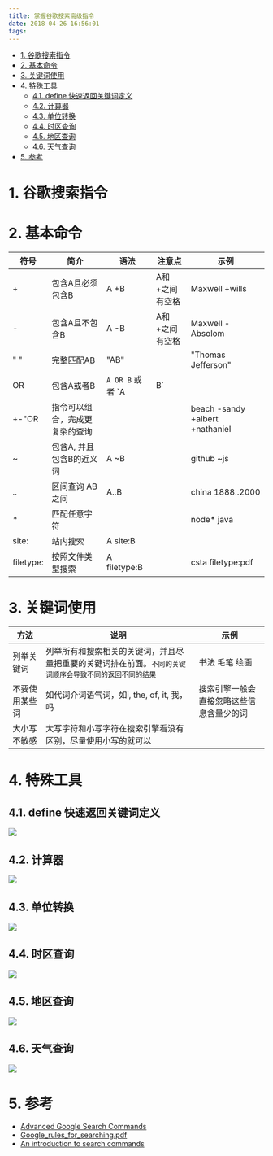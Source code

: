 ```yaml
---
title: 掌握谷歌搜索高级指令
date: 2018-04-26 16:56:01
tags:
---
```


<!-- TOC -->

- [1. 谷歌搜索指令](#1-谷歌搜索指令)
- [2. 基本命令](#2-基本命令)
- [3. 关键词使用](#3-关键词使用)
- [4. 特殊工具](#4-特殊工具)
  - [4.1. define 快速返回关键词定义](#41-define-快速返回关键词定义)
  - [4.2. 计算器](#42-计算器)
  - [4.3. 单位转换](#43-单位转换)
  - [4.4. 时区查询](#44-时区查询)
  - [4.5. 地区查询](#45-地区查询)
  - [4.6. 天气查询](#46-天气查询)
- [5. 参考](#5-参考)

<!-- /TOC -->

# 1. 谷歌搜索指令

# 2. 基本命令

符号 | 简介 | 语法 | 注意点 | 示例
--- | --- | --- | --- | ---
+ | 包含A且必须包含B | A +B | A和+之间有空格 | Maxwell +wills
- | 包含A且不包含B | A -B | A和+之间有空格 | Maxwell -Absolom
" " | 完整匹配AB | "AB" | | "Thomas Jefferson"
OR | 包含A或者B | `A OR B` 或者 `A | B` |  | nodejs OR webpack
+-"OR | 指令可以组合，完成更复杂的查询 | | |  beach -sandy +albert +nathaniel
~ | 包含A, 并且包含B的近义词 | A ~B | | github ~js
.. | 区间查询 AB之间 | A..B | | china 1888..2000
* | 匹配任意字符 | | | node* java
site: | 站内搜索 | A site:B | | | DLL site:webpack.js.org
filetype: | 按照文件类型搜索 | A filetype:B | | csta filetype:pdf

# 3. 关键词使用

方法 | 说明 | 示例
--- | --- | ---
列举关键词 | 列举所有和搜索相关的关键词，并且尽量把重要的关键词排在前面。`不同的关键词顺序会导致不同的返回不同的结果` | 书法 毛笔 绘画
不要使用某些词 | 如代词介词语气词，如i, the, of, it, 我，吗 | 搜索引擎一般会直接忽略这些信息含量少的词
大小写不敏感 | 大写字符和小写字符在搜索引擎看没有区别，尽量使用小写的就可以 | 

# 4. 特殊工具

## 4.1. define 快速返回关键词定义

![](https://wdd-images.oss-cn-shanghai.aliyuncs.com/20180426175550_4QI50S_Jietu20180426-175542.jpeg)


## 4.2. 计算器 

![](https://wdd-images.oss-cn-shanghai.aliyuncs.com/20180426175645_exHEvl_Jietu20180426-175638.jpeg)

## 4.3. 单位转换 

![](https://wdd-images.oss-cn-shanghai.aliyuncs.com/20180426175515_2t1Vps_Jietu20180426-175503.jpeg)

## 4.4. 时区查询

![](https://wdd-images.oss-cn-shanghai.aliyuncs.com/20180426175804_vszyoQ_Jietu20180426-175746.jpeg)

## 4.5. 地区查询

![](https://wdd-images.oss-cn-shanghai.aliyuncs.com/20180426175935_39RATW_Jietu20180426-175916.jpeg)

## 4.6. 天气查询

![](https://wdd-images.oss-cn-shanghai.aliyuncs.com/20180426180104_3qesjV_Jietu20180426-180042.jpeg)

# 5. 参考
- [Advanced Google Search Commands](https://www.lifewire.com/advanced-google-search-3482174)
- [Google_rules_for_searching.pdf](https://uvtagg.org/classes/smaxwell/Google_rules_for_searching.pdf)
- [An introduction to search commands](http://www.searchcommands.com/)